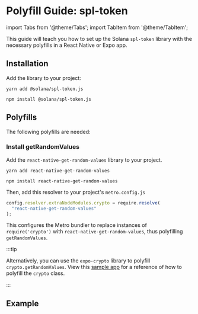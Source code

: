# Polyfill Guide: spl-token

import Tabs from '@theme/Tabs';
import TabItem from '@theme/TabItem';

This guide will teach you how to set up the Solana `spl-token` library with the necessary polyfills in a React Native or Expo app.

## Installation

Add the library to your project:

<Tabs>
<TabItem value="yarn" label="yarn">

```shell
yarn add @solana/spl-token.js
```

</TabItem>
<TabItem value="npm" label="npm">

```shell
npm install @solana/spl-token.js
```

</TabItem>
</Tabs>

## Polyfills

The following polyfills are needed:

### Install getRandomValues

Add the `react-native-get-random-values` library to your project.

<Tabs>
<TabItem value="yarn" label="yarn">

```shell
yarn add react-native-get-random-values
```

</TabItem>
<TabItem value="npm" label="npm">

```shell
npm install react-native-get-random-values
```

</TabItem>
</Tabs>

Then, add this resolver to your project's `metro.config.js`

```js
config.resolver.extraNodeModules.crypto = require.resolve(
  "react-native-get-random-values"
);
```

This configures the Metro bundler to replace instances of `require('crypto')` with `react-native-get-random-values`, thus polyfilling `getRandomValues`.

:::tip

Alternatively, you can use the `expo-crypto` library to polyfill `crypto.getRandomValues`. View this [sample app](https://github.com/solana-mobile/tutorial-apps/blob/main/AnchorCounterDapp/src/polyfills.ts#L7) for a reference of how to polyfill the `crypto` class.

:::

## Example
